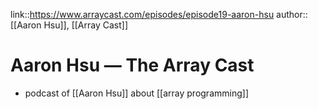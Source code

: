 link::https://www.arraycast.com/episodes/episode19-aaron-hsu
author::[[Aaron Hsu]], [[Array Cast]]
# Aaron Hsu — The Array Cast
 - podcast of [[Aaron Hsu]] about [[array programming]]

